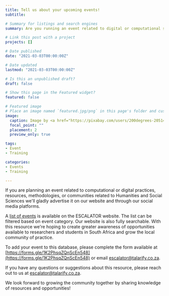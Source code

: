 ```yaml
---
title: Tell us about your upcoming events!
subtitle: 

# Summary for listings and search engines
summary: Are you running an event related to digital or computational skills in Humanities or Social Sciences? We can help you advertise to the community.

# Link this post with a project
projects: []

# Date published
date: "2021-03-03T00:00:00Z"

# Date updated
lastmod: "2021-03-03T00:00:00Z"

# Is this an unpublished draft?
draft: false

# Show this page in the Featured widget?
featured: false

# Featured image
# Place an image named `featured.jpg/png` in this page's folder and customize its options here.
image:
  caption: Image by <a href="https://pixabay.com/users/200degrees-2051452/?utm_source=link-attribution&amp;utm_medium=referral&amp;utm_campaign=image&amp;utm_content=1763587">200 Degrees</a> from <a href="https://pixabay.com/?utm_source=link-attribution&amp;utm_medium=referral&amp;utm_campaign=image&amp;utm_content=1763587">Pixabay</a>
  focal_point: ""
  placement: 2
  preview_only: true

tags:
- Event
- Training

categories:
- Events
- Training

---
```


If you are planning an event related to computational or digital practices, resources, methodologies, or communities related to Humanities and Social Sciences we'll gladly advertise it on our website and through our social media platforms.

A [list of events](../../activities) is available on the ESCALATOR website. The list can be filtered based on event category. Our website is also fully searchable. With this resource we're hoping to create greater awareness of opportunities available to researchers and students in South Africa and grow the local community of practice.

To add your event to this database, please complete the form available at [https://forms.gle/1K2PhsqZQnScEn548](https://forms.gle/1K2PhsqZQnScEn548) or email [escalator@talarify.co.za](mailto:escalator@talarify.co.za).

If you have any questions or suggestions about this resource, please reach out to us at [escalator@talarify.co.za](mailto:escalator@talarify.co.za).

We look forward to growing the community together by sharing knowledge of resources and opportunities!
